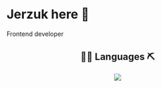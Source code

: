<h1> Jerzuk here 👋</h1>
<p>Frontend developer</p>
<h2 align="center"> 👷‍♂️ Languages ⛏ </h2>
<p align="center">
  <a href="https://skillicons.dev">
    <img src="https://skillicons.dev/icons?i=react,mongodb,javascript,html,css,php,mysql" />
  </a>
</p>
